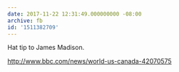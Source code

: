 ```yaml
---
date: 2017-11-22 12:31:49.000000000 -08:00
archive: fb
id: '1511382709'
---
```


Hat tip to James Madison. 

http://www.bbc.com/news/world-us-canada-42070575
